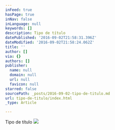 ```yaml
---
inFeed: true
hasPage: true
inNav: false
inLanguage: null
keywords: []
description: Tipo de título
datePublished: '2016-09-02T21:58:31.396Z'
dateModified: '2016-09-02T21:58:24.062Z'
title: ''
author: []
via: {}
authors: []
publisher:
  name: null
  domain: null
  url: null
  favicon: null
starred: false
sourcePath: _posts/2016-09-02-tipo-de-titulo.md
url: tipo-de-titulo/index.html
_type: Article

---
```

Tipo de título
![](https://the-grid-user-content.s3-us-west-2.amazonaws.com/22cb33a3-67b4-40e2-9aaf-345905d1ed02.png)